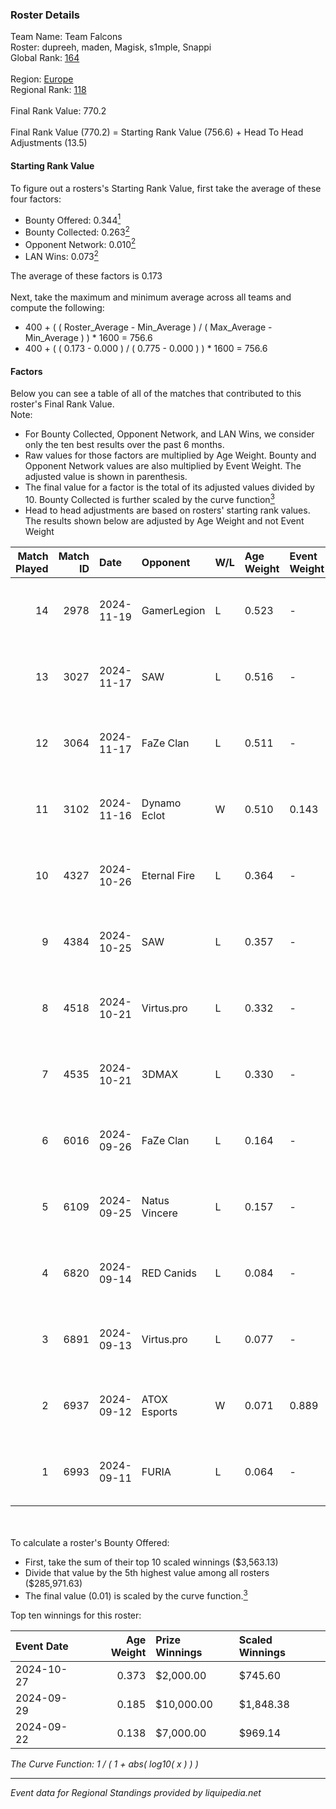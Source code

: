 ### Roster Details<br />
Team Name: Team Falcons<br />
Roster: dupreeh, maden, Magisk, s1mple, Snappi<br />
Global Rank: [164](../../standings_global_2025_02_28.md)<br />
<br />
Region: [Europe]( ../../standings_europe_2025_02_28.md)<br />
Regional Rank: [118]( ../../standings_europe_2025_02_28.md)<br />
<br />
Final Rank Value:  770.2<br />
<br />
Final Rank Value (770.2) = Starting Rank Value (756.6) + Head To Head Adjustments (13.5)<br />

#### Starting Rank Value<br />
To figure out a rosters's Starting Rank Value, first take the average of these four factors:<br />
- Bounty Offered: 0.344[<sup>1</sup>](#table2)
- Bounty Collected: 0.263[<sup>2</sup>](#table1)
- Opponent Network: 0.010[<sup>2</sup>](#table1)
- LAN Wins: 0.073[<sup>2</sup>](#table1)

The average of these factors is 0.173<br />
<br />
Next, take the maximum and minimum average across all teams and compute the following:<br />
- 400 + ( ( Roster_Average - Min_Average ) / ( Max_Average - Min_Average ) ) * 1600 = 756.6
- 400 + ( ( 0.173 - 0.000 ) / ( 0.775 - 0.000 ) ) * 1600 = 756.6


#### Factors<br />
Below you can see a table of all of the matches that contributed to this roster's Final Rank Value.<br />
Note:<br />

- For Bounty Collected, Opponent Network, and LAN Wins, we consider only the ten best results over the past 6 months.
- Raw values for those factors are multiplied by Age Weight. Bounty and Opponent Network values are also multiplied by Event Weight. The adjusted value is shown in parenthesis.
- The final value for a factor is the total of its adjusted values divided by 10. Bounty Collected is further scaled by the curve function[<sup>3</sup>](#curveFunction)
- Head to head adjustments are based on rosters' starting rank values. The results shown below are adjusted by Age Weight and not Event Weight
<span id="table1"></span><br />


| Match Played | Match ID | Date       | Opponent      | W/L | Age Weight | Event Weight | Bounty Collected | Opponent Network | LAN Wins  | H2H Adj. | Roster                                   |
| -: | -: | :- | :- | :- | :- | :- | :- | :- | :- | -: | :- |
|           14 |     2978 | 2024-11-19 | GamerLegion   | L   | 0.523      | -            | -                | -                | -         |    -0.30 | dupreeh, maden, Magisk, s1mple, Snappi   |
|           13 |     3027 | 2024-11-17 | SAW           | L   | 0.516      | -            | -                | -                | -         |    -0.47 | dupreeh, maden, Magisk, s1mple, Snappi   |
|           12 |     3064 | 2024-11-17 | FaZe Clan     | L   | 0.511      | -            | -                | -                | -         |    -0.05 | dupreeh, maden, Magisk, s1mple, Snappi   |
|           11 |     3102 | 2024-11-16 | Dynamo Eclot  | W   | 0.510      | 0.143        | 0.151 (0.011)    | 0.759 (0.055)    | 1 (0.510) |    14.13 | dupreeh, maden, Magisk, s1mple, Snappi   |
|           10 |     4327 | 2024-10-26 | Eternal Fire  | L   | 0.364      | -            | -                | -                | -         |    -0.02 | dupreeh, maden, Magisk, s1mple, Snappi   |
|            9 |     4384 | 2024-10-25 | SAW           | L   | 0.357      | -            | -                | -                | -         |    -0.29 | dupreeh, maden, Magisk, s1mple, Snappi   |
|            8 |     4518 | 2024-10-21 | Virtus.pro    | L   | 0.332      | -            | -                | -                | -         |    -0.06 | dupreeh, maden, Magisk, s1mple, Snappi   |
|            7 |     4535 | 2024-10-21 | 3DMAX         | L   | 0.330      | -            | -                | -                | -         |    -0.13 | dupreeh, maden, Magisk, s1mple, Snappi   |
|            6 |     6016 | 2024-09-26 | FaZe Clan     | L   | 0.164      | -            | -                | -                | -         |    -0.01 | dupreeh, maden, Magisk, Snappi, SunPayus |
|            5 |     6109 | 2024-09-25 | Natus Vincere | L   | 0.157      | -            | -                | -                | -         |    -0.02 | dupreeh, maden, Magisk, Snappi, SunPayus |
|            4 |     6820 | 2024-09-14 | RED Canids    | L   | 0.084      | -            | -                | -                | -         |    -1.09 | dupreeh, maden, Magisk, Snappi, SunPayus |
|            3 |     6891 | 2024-09-13 | Virtus.pro    | L   | 0.077      | -            | -                | -                | -         |    -0.01 | dupreeh, maden, Magisk, Snappi, SunPayus |
|            2 |     6937 | 2024-09-12 | ATOX Esports  | W   | 0.071      | 0.889        | 0.076 (0.005)    | 0.727 (0.046)    | 1 (0.071) |     2.07 | dupreeh, maden, Magisk, Snappi, SunPayus |
|            1 |     6993 | 2024-09-11 | FURIA         | L   | 0.064      | -            | -                | -                | -         |    -0.23 | dupreeh, maden, Magisk, Snappi, SunPayus |

<br />
<span id="table2"></span><br />
To calculate a roster's Bounty Offered:<br />

- First, take the sum of their top 10 scaled winnings ($3,563.13)
- Divide that value by the 5th highest value among all rosters ($285,971.63)
- The final value (0.01) is scaled by the curve function.[<sup>3</sup>](#curveFunction)

Top ten winnings for this roster:<br />

| Event Date | Age Weight | Prize Winnings | Scaled Winnings |
| :- | -: | :- | :- |
| 2024-10-27 |      0.373 | $2,000.00      | $745.60         |
| 2024-09-29 |      0.185 | $10,000.00     | $1,848.38       |
| 2024-09-22 |      0.138 | $7,000.00      | $969.14         |


<span id="curveFunction"></span>_The Curve Function: 1 / ( 1 + abs( log10( x ) ) )_<br />

---
_Event data for Regional Standings provided by liquipedia.net_<br />
